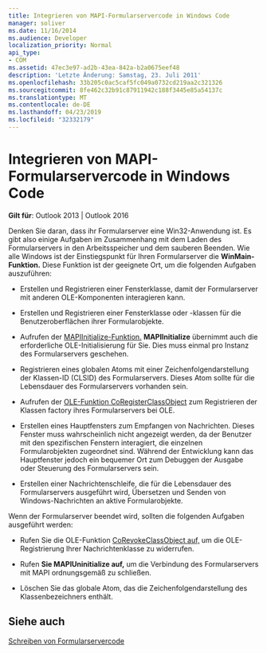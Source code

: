 ```yaml
---
title: Integrieren von MAPI-Formularservercode in Windows Code
manager: soliver
ms.date: 11/16/2014
ms.audience: Developer
localization_priority: Normal
api_type:
- COM
ms.assetid: 47ec3e97-ad2b-43ea-842a-b2a0675eef48
description: 'Letzte Änderung: Samstag, 23. Juli 2011'
ms.openlocfilehash: 33b205c0ac5caf5fc049a0732cd219aa2c321326
ms.sourcegitcommit: 8fe462c32b91c87911942c188f3445e85a54137c
ms.translationtype: MT
ms.contentlocale: de-DE
ms.lasthandoff: 04/23/2019
ms.locfileid: "32332179"
---
```

# <a name="integrating-mapi-form-server-code-with-windows-code"></a>Integrieren von MAPI-Formularservercode in Windows Code

  
  
**Gilt für**: Outlook 2013 | Outlook 2016 
  
Denken Sie daran, dass ihr Formularserver eine Win32-Anwendung ist. Es gibt also einige Aufgaben im Zusammenhang mit dem Laden des Formularservers in den Arbeitsspeicher und dem sauberen Beenden. Wie alle Windows ist der Einstiegspunkt für Ihren Formularserver die **WinMain-Funktion.** Diese Funktion ist der geeignete Ort, um die folgenden Aufgaben auszuführen: 
  
- Erstellen und Registrieren einer Fensterklasse, damit der Formularserver mit anderen OLE-Komponenten interagieren kann.
    
- Erstellen und Registrieren einer Fensterklasse oder -klassen für die Benutzeroberflächen ihrer Formularobjekte.
    
- Aufrufen der [MAPIInitialize-Funktion.](mapiinitialize.md) **MAPIInitialize** übernimmt auch die erforderliche OLE-Initialisierung für Sie. Dies muss einmal pro Instanz des Formularservers geschehen. 
    
- Registrieren eines globalen Atoms mit einer Zeichenfolgendarstellung der Klassen-ID (CLSID) des Formularservers. Dieses Atom sollte für die Lebensdauer des Formularservers vorhanden sein.
    
- Aufrufen der [OLE-Funktion CoRegisterClassObject](https://msdn.microsoft.com/library/ms693407.aspx) zum Registrieren der Klassen factory ihres Formularservers bei OLE. 
    
- Erstellen eines Hauptfensters zum Empfangen von Nachrichten. Dieses Fenster muss wahrscheinlich nicht angezeigt werden, da der Benutzer mit den spezifischen Fenstern interagiert, die einzelnen Formularobjekten zugeordnet sind. Während der Entwicklung kann das Hauptfenster jedoch ein bequemer Ort zum Debuggen der Ausgabe oder Steuerung des Formularservers sein.
    
- Erstellen einer Nachrichtenschleife, die für die Lebensdauer des Formularservers ausgeführt wird, Übersetzen und Senden von Windows-Nachrichten an aktive Formularobjekte.
    
Wenn der Formularserver beendet wird, sollten die folgenden Aufgaben ausgeführt werden:
  
- Rufen Sie die OLE-Funktion [CoRevokeClassObject auf,](https://msdn.microsoft.com/library/ms688650%28VS.85%29.aspx) um die OLE-Registrierung Ihrer Nachrichtenklasse zu widerrufen. 
    
- Rufen **Sie MAPIUninitialize auf,** um die Verbindung des Formularservers mit MAPI ordnungsgemäß zu schließen. 
    
- Löschen Sie das globale Atom, das die Zeichenfolgendarstellung des Klassenbezeichners enthält.
    
## <a name="see-also"></a>Siehe auch



[Schreiben von Formularservercode](writing-form-server-code.md)

